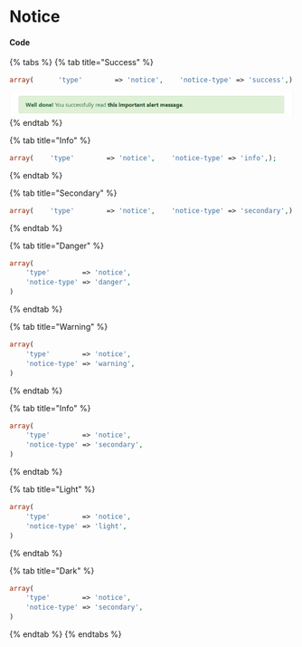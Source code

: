 # Notice

#### Code

{% tabs %}
{% tab title="Success" %}
```php
array(      'type'        => 'notice',    'notice-type' => 'success',)
```

![](../../.gitbook/assets/success%20%281%29.png)
{% endtab %}

{% tab title="Info" %}
```php
array(    'type'        => 'notice',    'notice-type' => 'info',);
```
{% endtab %}

{% tab title="Secondary" %}
```php
array(    'type'        => 'notice',    'notice-type' => 'secondary',)
```
{% endtab %}

{% tab title="Danger" %}
```php
array(
    'type'        => 'notice',
    'notice-type' => 'danger',
)
```
{% endtab %}

{% tab title="Warning" %}
```php
array(
    'type'        => 'notice',
    'notice-type' => 'warning',
)
```
{% endtab %}

{% tab title="Info" %}
```php
array(
    'type'        => 'notice',
    'notice-type' => 'secondary',
)
```
{% endtab %}

{% tab title="Light" %}
```php
array(
    'type'        => 'notice',
    'notice-type' => 'light',
)
```
{% endtab %}

{% tab title="Dark" %}
```php
array(
    'type'        => 'notice',
    'notice-type' => 'secondary',
)
```
{% endtab %}
{% endtabs %}

